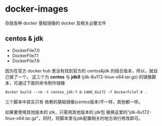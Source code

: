 # docker-images
存放各种 docker 基础镜像的 docker 及相关必要文件

## centos & jdk

* DockerFile7.0
* DockerFile7.1
* DockerFile7.6

因为在官方 docker hub 里没有找到官方的 centos&jdk 的结合版本，所以，就自己做了一个。
这三个为 **centos** 与 **jdk8** (jdk-8u172-linux-x64.tar.gz) 的镜像脚本，可通过下面的命令制作镜像
```
docker build --rm -t centos_jdk:7.0.1406_8u172 -f DockerFile7.0 .
```
三个脚本中其实只有 依赖的基础镜像(centos版本)不一样，其他都一样。

如果要使用其他版本的 jdk，只需用其他版本的 jdk包 替换这里的"jdk-8u172-linux-x64.tar.gz"，同时，将脚本里与jdk配置相关的地方进行修改即可。